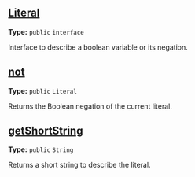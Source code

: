 ## [Literal](..//Literal.java#L16)

**Type:** `public` `interface`

Interface to describe a boolean variable or its negation. 











## [not](..//Literal.java#L20)

**Type:** `public` `Literal`

Returns the Boolean negation of the current literal. 











## [getShortString](..//Literal.java#L23)

**Type:** `public` `String`

Returns a short string to describe the literal. 











